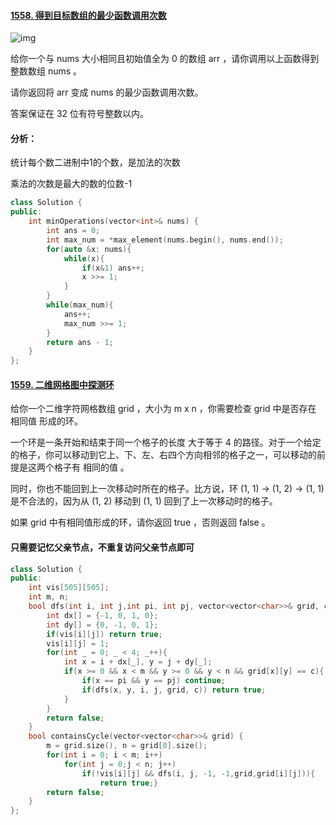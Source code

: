 #### [1558. 得到目标数组的最少函数调用次数](https://leetcode-cn.com/problems/minimum-numbers-of-function-calls-to-make-target-array/)

![img](https://i.loli.net/2020/08/24/DfGIB6NT1ypSl9n.png)

给你一个与 nums 大小相同且初始值全为 0 的数组 arr ，请你调用以上函数得到整数数组 nums 。

请你返回将 arr 变成 nums 的最少函数调用次数。

答案保证在 32 位有符号整数以内。

#### 分析：

统计每个数二进制中1的个数，是加法的次数

乘法的次数是最大的数的位数-1

```cpp
class Solution {
public:
    int minOperations(vector<int>& nums) {
        int ans = 0;
        int max_num = *max_element(nums.begin(), nums.end());
        for(auto &x: nums){
            while(x){
                if(x&1) ans++;
                x >>= 1;
            }
        }
        while(max_num){
            ans++;
            max_num >>= 1;
        }
        return ans - 1;
    }
};
```

#### [1559. 二维网格图中探测环](https://leetcode-cn.com/problems/detect-cycles-in-2d-grid/)

给你一个二维字符网格数组 grid ，大小为 m x n ，你需要检查 grid 中是否存在 相同值 形成的环。

一个环是一条开始和结束于同一个格子的长度 大于等于 4 的路径。对于一个给定的格子，你可以移动到它上、下、左、右四个方向相邻的格子之一，可以移动的前提是这两个格子有 相同的值 。

同时，你也不能回到上一次移动时所在的格子。比方说，环  (1, 1) -> (1, 2) -> (1, 1) 是不合法的，因为从 (1, 2) 移动到 (1, 1) 回到了上一次移动时的格子。

如果 grid 中有相同值形成的环，请你返回 true ，否则返回 false 。

#### 只需要记忆父亲节点，不重复访问父亲节点即可

```cpp
class Solution {
public:
    int vis[505][505];
    int m, n;
    bool dfs(int i, int j,int pi, int pj, vector<vector<char>>& grid, char c){
        int dx[] = {-1, 0, 1, 0};
        int dy[] = {0, -1, 0, 1};
        if(vis[i][j]) return true;
        vis[i][j] = 1;
        for(int _ = 0; _ < 4; _++){
            int x = i + dx[_], y = j + dy[_];
            if(x >= 0 && x < m && y >= 0 && y < n && grid[x][y] == c){
                if(x == pi && y == pj) continue;
                if(dfs(x, y, i, j, grid, c)) return true;
            }
        }
        return false;
    }
    bool containsCycle(vector<vector<char>>& grid) {
        m = grid.size(), n = grid[0].size();
        for(int i = 0; i < m; i++)
            for(int j = 0;j < n; j++)
                if(!vis[i][j] && dfs(i, j, -1, -1,grid,grid[i][j])){
                    return true;}
        return false;
    }
};
```

